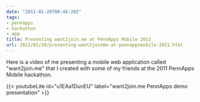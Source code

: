 ```yaml
---
date: "2011-01-20T00:48:20Z"
tags:
- pennapps
- hackathon
- app
title: Presenting want2join.me at PennApps Mobile 2011
url: 2011/01/20/presenting-want2joinme-at-pennappsmobile-2011.html
---
```


Here is a video of me presenting a mobile web application called "want2join.me" that I created with some of my friends at the 2011 PennApps Mobile hackathon.

{{< youtubeLite id="u1EAa1DunEU" label="want2join.me PennApps demo presentation" >}}
